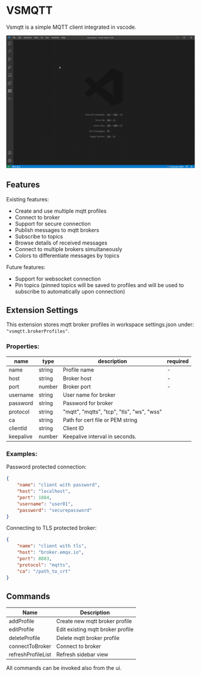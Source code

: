 # VSMQTT

Vsmqtt is a simple MQTT client integrated in vscode.

![Alt Text](screen.gif)

## Features

Existing features:

* Create and use multiple mqtt profiles
* Connect to broker
* Support for secure connection
* Publish messages to mqtt brokers
* Subscribe to topics
* Browse details of received messages
* Connect to multiple brokers simultaneously
* Colors to differentiate messages by topics

Future features:

* Support for websocket connection
* Pin topics (pinned topics will be saved to profiles and will be used to subscribe to automatically upon connection)

## Extension Settings

This extension stores mqtt broker profiles in workspace settings.json under: `"vsmqtt.brokerProfiles"`.

### Properties:

| name      | type   | description                                | required |
|-----------|--------|--------------------------------------------|----------|
| name      | string | Profile name                               |     -    |
| host      | string | Broker host                                |     -    |
| port      | number | Broker port                                |     -    |
| username  | string | User name for broker                       |          |
| password  | string | Password for broker                        |          |
| protocol  | string | "mqtt", "mqtts", "tcp", "tls", "ws", "wss" |          |
| ca        | string | Path for cert file or PEM string           |          |
| clientId  | string | Client ID                                  |          |
| keepalive | number | Keepalive interval in seconds.             |          |

### Examples:

Password protected connection:
```json
{
    "name": "client with password",
    "host": "localhost",
    "port": 1884,
    "username": "user01",
    "password": "securepassword"
}
```

Connecting to TLS protected broker:
```json
{
    "name": "client with tls",
    "host": "broker.emqx.io",
    "port": 8883,
    "protocol": "mqtts",
    "ca": "/path_to_crt"
}
```

## Commands

| Name               | Description                       |
|--------------------|-----------------------------------|
| addProfile         | Create new mqtt broker profile    |
| editProfile        | Edit existing mqtt broker profile |
| deleteProfile      | Delete mqtt broker profile        |
| connectToBroker    | Connect to broker                 |
| refreshProfileList | Refresh sidebar view              |

All commands can be invoked also from the ui.

